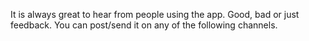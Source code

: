 It is always great to hear from people using the app. Good, bad or just feedback. You can post/send it on any of the following channels.
